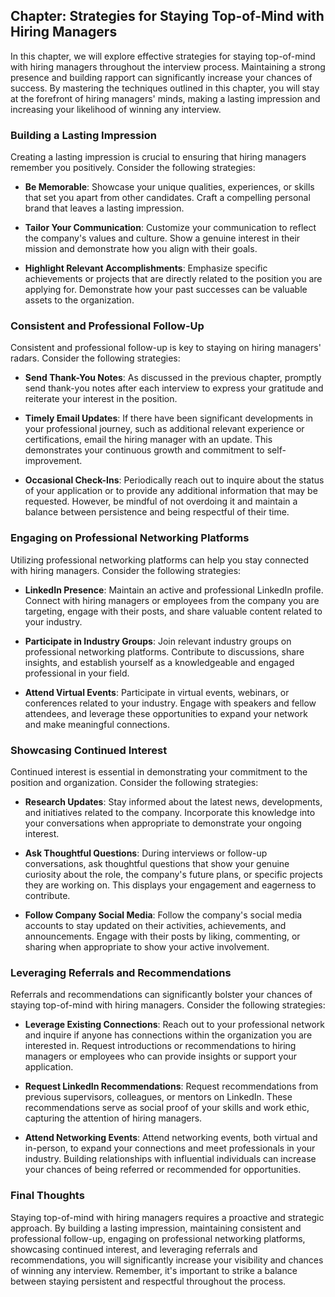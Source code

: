 Chapter: Strategies for Staying Top-of-Mind with Hiring Managers
----------------------------------------------------------------

In this chapter, we will explore effective strategies for staying top-of-mind with hiring managers throughout the interview process. Maintaining a strong presence and building rapport can significantly increase your chances of success. By mastering the techniques outlined in this chapter, you will stay at the forefront of hiring managers' minds, making a lasting impression and increasing your likelihood of winning any interview.

### Building a Lasting Impression

Creating a lasting impression is crucial to ensuring that hiring managers remember you positively. Consider the following strategies:

* **Be Memorable**: Showcase your unique qualities, experiences, or skills that set you apart from other candidates. Craft a compelling personal brand that leaves a lasting impression.

* **Tailor Your Communication**: Customize your communication to reflect the company's values and culture. Show a genuine interest in their mission and demonstrate how you align with their goals.

* **Highlight Relevant Accomplishments**: Emphasize specific achievements or projects that are directly related to the position you are applying for. Demonstrate how your past successes can be valuable assets to the organization.

### Consistent and Professional Follow-Up

Consistent and professional follow-up is key to staying on hiring managers' radars. Consider the following strategies:

* **Send Thank-You Notes**: As discussed in the previous chapter, promptly send thank-you notes after each interview to express your gratitude and reiterate your interest in the position.

* **Timely Email Updates**: If there have been significant developments in your professional journey, such as additional relevant experience or certifications, email the hiring manager with an update. This demonstrates your continuous growth and commitment to self-improvement.

* **Occasional Check-Ins**: Periodically reach out to inquire about the status of your application or to provide any additional information that may be requested. However, be mindful of not overdoing it and maintain a balance between persistence and being respectful of their time.

### Engaging on Professional Networking Platforms

Utilizing professional networking platforms can help you stay connected with hiring managers. Consider the following strategies:

* **LinkedIn Presence**: Maintain an active and professional LinkedIn profile. Connect with hiring managers or employees from the company you are targeting, engage with their posts, and share valuable content related to your industry.

* **Participate in Industry Groups**: Join relevant industry groups on professional networking platforms. Contribute to discussions, share insights, and establish yourself as a knowledgeable and engaged professional in your field.

* **Attend Virtual Events**: Participate in virtual events, webinars, or conferences related to your industry. Engage with speakers and fellow attendees, and leverage these opportunities to expand your network and make meaningful connections.

### Showcasing Continued Interest

Continued interest is essential in demonstrating your commitment to the position and organization. Consider the following strategies:

* **Research Updates**: Stay informed about the latest news, developments, and initiatives related to the company. Incorporate this knowledge into your conversations when appropriate to demonstrate your ongoing interest.

* **Ask Thoughtful Questions**: During interviews or follow-up conversations, ask thoughtful questions that show your genuine curiosity about the role, the company's future plans, or specific projects they are working on. This displays your engagement and eagerness to contribute.

* **Follow Company Social Media**: Follow the company's social media accounts to stay updated on their activities, achievements, and announcements. Engage with their posts by liking, commenting, or sharing when appropriate to show your active involvement.

### Leveraging Referrals and Recommendations

Referrals and recommendations can significantly bolster your chances of staying top-of-mind with hiring managers. Consider the following strategies:

* **Leverage Existing Connections**: Reach out to your professional network and inquire if anyone has connections within the organization you are interested in. Request introductions or recommendations to hiring managers or employees who can provide insights or support your application.

* **Request LinkedIn Recommendations**: Request recommendations from previous supervisors, colleagues, or mentors on LinkedIn. These recommendations serve as social proof of your skills and work ethic, capturing the attention of hiring managers.

* **Attend Networking Events**: Attend networking events, both virtual and in-person, to expand your connections and meet professionals in your industry. Building relationships with influential individuals can increase your chances of being referred or recommended for opportunities.

### Final Thoughts

Staying top-of-mind with hiring managers requires a proactive and strategic approach. By building a lasting impression, maintaining consistent and professional follow-up, engaging on professional networking platforms, showcasing continued interest, and leveraging referrals and recommendations, you will significantly increase your visibility and chances of winning any interview. Remember, it's important to strike a balance between staying persistent and respectful throughout the process.
